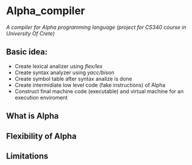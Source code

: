 # Alpha_compiler
*A compiler for *Alpha* programming language (project for CS340 course in University Of Crete)*
## Basic idea:
- Create lexical analizer using *flex/lex*
- Create syntax analyzer using *yacc/bison*
- Create symbol table after syntax analize is done
- Create intermidiate low level code (fake instructions) of Alpha
- Construct final machine code (executable) and virtual machine for an execution enviroment
## What is Alpha
## Flexibility of Alpha
## Limitations
